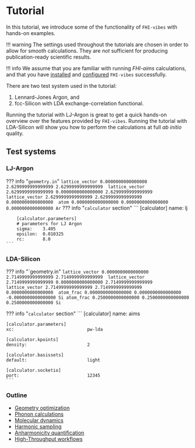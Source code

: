 # Tutorial

In this tutorial, we introduce some of the functionality of `FHI-vibes` with hands-on examples.

!!! warning
	The settings used throughout the tutorials are chosen in order to allow for smooth calculations. They are _not_ sufficient for producing publication-ready scientific results.

!!! info
	We assume that you are familiar with running *FHI-aims* calculations, and that you have [installed](../README.md#installation) and [configured](../README.md#configuration) `FHI-vibes` successfully.

There are two test system used in the tutorial:

1. Lennard-Jones Argon, and
2. fcc-Silicon with LDA exchange-correlation functional.

Running the tutorial with LJ-Argon is great to get a quick hands-on overview over the features provided by `FHI-vibes`. Running the tutorial with LDA-Silicon will show you how to perform the calculations at full _ab initio_ quality.

## Test systems

### LJ-Argon

??? info "`geometry.in`"
    ```
    lattice_vector 0.0000000000000000 2.6299999999999999 2.6299999999999999 
    lattice_vector 2.6299999999999999 0.0000000000000000 2.6299999999999999 
    lattice_vector 2.6299999999999999 2.6299999999999999 0.0000000000000000 
    atom 0.0000000000000000 0.0000000000000000 0.0000000000000000 Ar
    ```
??? info "`calculator` section"
    ```
        [calculator]
        name:                          lj

        [calculator.parameters]
        # parameters for LJ Argon
        sigma:    3.405
        epsilon:  0.010325 
        rc:       8.0
    ```
    
### LDA-Silicon

??? info "`geometry.in"
    ```
    lattice_vector 0.0000000000000000 2.7149999999999999 2.7149999999999999 
    lattice_vector 2.7149999999999999 0.0000000000000000 2.7149999999999999 
    lattice_vector 2.7149999999999999 2.7149999999999999 0.0000000000000000 
    atom_frac 0.0000000000000000 0.0000000000000000 -0.0000000000000000 Si
    atom_frac 0.2500000000000000 0.2500000000000000 0.2500000000000000 Si
    ```

??? info "`calculator` section"
    ```
    [calculator]
    name:                          aims

    [calculator.parameters]
    xc:                            pw-lda

    [calculator.kpoints]
    density:                       2

    [calculator.basissets]
    default:                       light

    [calculator.socketio]
    port:                          12345
    ```

### Outline

- [Geometry optimization](1_geometry_optimization.md)
- [Phonon calculations](2_phonopy_intro.md)
- [Molecular dynamics](3_md_intro.md)
- [Harmonic sampling](4_statistical_sampling.md)
- [Anharmonicity quantification](5_anharmonicity_quantification.md)
- [High-Throughput workflows](../High_Throughput/Tutorial/0_phonopy.md)
